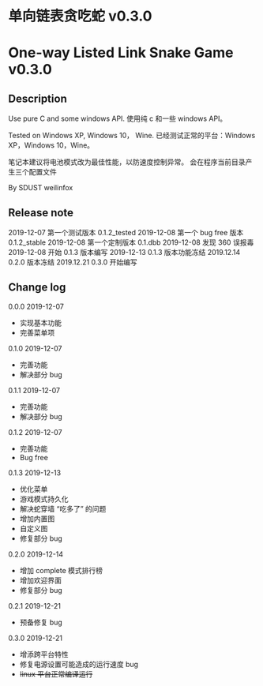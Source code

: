 # 单向链表贪吃蛇 v0.3.0
# One-way Listed Link Snake Game v0.3.0

## Description
Use pure C and some windows API.
使用纯 c 和一些 windows API。

Tested on Windows XP, Windows 10， Wine.
已经测试正常的平台：Windows XP，Windows 10，Wine。

笔记本建议将电池模式改为最佳性能，以防速度控制异常。
会在程序当前目录产生三个配置文件

By SDUST weilinfox

## Release note
2019-12-07 第一个测试版本 0.1.2_tested
2019-12-08 第一个 bug free 版本 0.1.2_stable
2019-12-08 第一个定制版本 0.1.dbb
2019-12-08 发现 360 误报毒
2019-12-08 开始 0.1.3 版本编写
2019-12-13 0.1.3 版本功能冻结
2019.12.14 0.2.0 版本冻结
2019.12.21 0.3.0 开始编写

## Change log
0.0.0 2019-12-07
+ 实现基本功能
+ 完善菜单项

0.1.0 2019-12-07
+ 完善功能
+ 解决部分 bug

0.1.1 2019-12-07
+ 完善功能
+ 解决部分 bug

0.1.2 2019-12-07
+ 完善功能
+ Bug free

0.1.3 2019-12-13
+ 优化菜单
+ 游戏模式持久化
+ 解决蛇穿墙 “吃多了” 的问题
+ 增加内置图
+ 自定义图
+ 修复部分 bug

0.2.0 2019-12-14
+ 增加 complete 模式排行榜
+ 增加欢迎界面
+ 修复部分 bug

0.2.1 2019-12-21
+ 预备修复 bug

0.3.0 2019-12-21
+ 增添跨平台特性
+ 修复电源设置可能造成的运行速度 bug
+ ~~linux 平台正常编译运行~~